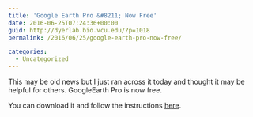 ```yaml
---
title: 'Google Earth Pro &#8211; Now Free'
date: 2016-06-25T07:24:36+00:00
guid: http://dyerlab.bio.vcu.edu/?p=1018
permalink: /2016/06/25/google-earth-pro-now-free/

categories:
  - Uncategorized
---
```

This may be old news but I just ran across it today and thought it may be helpful for others.  GoogleEarth Pro is now free.

You can download it and follow the instructions [here](https://support.google.com/earth/answer/176160?hl=en).